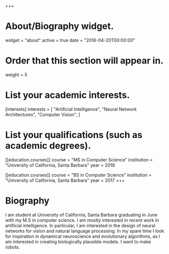+++
# About/Biography widget.
widget = "about"
active = true
date = "2016-04-20T00:00:00"

# Order that this section will appear in.
weight = 5

# List your academic interests.
[interests]
  interests = [
    "Artificial Intelligence",
    "Neural Network Architectures",
    "Computer Vision",
  ]

# List your qualifications (such as academic degrees).
[[education.courses]]
  course = "MS in Computer Science"
  institution = "University of California, Santa Barbara"
  year = 2018

[[education.courses]]
  course = "BS in Computer Science"
  institution = "University of California, Santa Barbara"
  year = 2017
+++

# Biography

I am student at University of California, Santa Barbara graduating in June with my M.S in computer science. I am mostly interested in recent work in artificial intelligence. In particular, I am interested in the design of neural networks for vision and natural language processing. In my spare time I look for inspiration in dynamical neuroscience and evolutionary algorithms, as I am interested in creating biologically plausible models. I want to make robots.